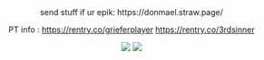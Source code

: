 <div align="center"> 
  send stuff if ur epik: https://donmael.straw.page/

  PT info : https://rentry.co/grieferplayer
  https://rentry.co/3rdsinner

![](https://cdn.discordapp.com/attachments/906679512962592818/1396694581877276672/obaN44r.png?ex=687f04b1&is=687db331&hm=44a7695232320cf247dc51645607cc9be7782e54ad5d411565189fc65ad7cf00&) ![](https://cdn.discordapp.com/attachments/906679512962592818/1396694993501950054/TAW71qQ.png?ex=687f0513&is=687db393&hm=2456c6d2a3f2b974bc2ce60a37737c7cd3694f2749ed5f36aab5a640541e8db2&)
